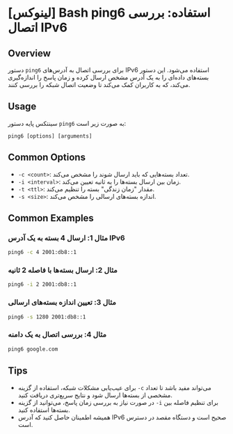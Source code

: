 # [لینوکس] Bash ping6 استفاده: بررسی اتصال IPv6

## Overview
دستور `ping6` برای بررسی اتصال به آدرس‌های IPv6 استفاده می‌شود. این دستور بسته‌های داده‌ای را به یک آدرس مشخص ارسال کرده و زمان پاسخ را اندازه‌گیری می‌کند، که به کاربران کمک می‌کند تا وضعیت اتصال شبکه را بررسی کنند.

## Usage
سینتکس پایه دستور `ping6` به صورت زیر است:

```
ping6 [options] [arguments]
```

## Common Options
- `-c <count>`: تعداد بسته‌هایی که باید ارسال شوند را مشخص می‌کند.
- `-i <interval>`: زمان بین ارسال بسته‌ها را به ثانیه تعیین می‌کند.
- `-t <ttl>`: مقدار "زمان زندگی" بسته را تنظیم می‌کند.
- `-s <size>`: اندازه بسته‌های ارسالی را مشخص می‌کند.

## Common Examples
### مثال 1: ارسال 4 بسته به یک آدرس IPv6
```bash
ping6 -c 4 2001:db8::1
```

### مثال 2: ارسال بسته‌ها با فاصله 2 ثانیه
```bash
ping6 -i 2 2001:db8::1
```

### مثال 3: تعیین اندازه بسته‌های ارسالی
```bash
ping6 -s 1280 2001:db8::1
```

### مثال 4: بررسی اتصال به یک دامنه
```bash
ping6 google.com
```

## Tips
- برای عیب‌یابی مشکلات شبکه، استفاده از گزینه `-c` می‌تواند مفید باشد تا تعداد مشخصی از بسته‌ها ارسال شود و نتایج سریع‌تری دریافت کنید.
- در صورت نیاز به بررسی زمان پاسخ، می‌توانید از گزینه `-i` برای تنظیم فاصله بین بسته‌ها استفاده کنید.
- همیشه اطمینان حاصل کنید که آدرس IPv6 صحیح است و دستگاه مقصد در دسترس است.